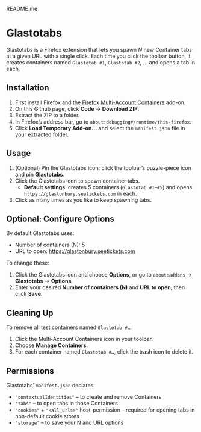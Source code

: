 README.me

Glastotabs
==========

Glastotabs is a Firefox extension that lets you spawn _N_ new Container tabs at a given URL with a single click. Each time you click the toolbar button, it creates containers named `Glastotab #1`, `Glastotab #2`, … and opens a tab in each.


Installation
------------
1. First install Firefox and the [Firefox Multi-Account Containers](https://addons.mozilla.org/firefox/addon/multi-account-containers/) add-on.
2. On this Github page, click **Code** → **Download ZIP**.  
3. Extract the ZIP to a folder.  
4. In Firefox’s address bar, go to `about:debugging#/runtime/this-firefox`.  
5. Click **Load Temporary Add-on…** and select the `manifest.json` file in your extracted folder.

Usage
-----
1. (Optional) Pin the Glastotabs icon: click the toolbar’s puzzle-piece icon and pin **Glastotabs**.  
2. Click the Glastotabs icon to spawn container tabs.  
   - **Default settings**: creates 5 containers (`Glastotab #1`–`#5`) and opens `https://glastonbury.seetickets.com` in each.  
3. Click as many times as you like to keep spawning tabs.

Optional: Configure Options
---------------------------
By default Glastotabs uses:  
- Number of containers (N): 5  
- URL to open: https://glastonbury.seetickets.com  

To change these:  
1. Click the Glastotabs icon and choose **Options**, or go to `about:addons` → **Glastotabs** → **Options**.  
2. Enter your desired **Number of containers (N)** and **URL to open**, then click **Save**.  

Cleaning Up
-----------
To remove all test containers named `Glastotab #…`:

1. Click the Multi-Account Containers icon in your toolbar.  
2. Choose **Manage Containers**.  
3. For each container named `Glastotab #…`, click the trash icon to delete it.


Permissions
-----------
Glastotabs’ `manifest.json` declares:
- `"contextualIdentities"` – to create and remove Containers  
- `"tabs"` – to open tabs in those Containers  
- `"cookies"` + `"<all_urls>"` host-permission – required for opening tabs in non-default cookie stores  
- `"storage"` – to save your N and URL options